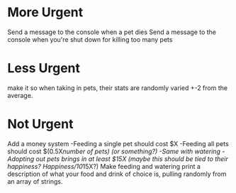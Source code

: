 # More Urgent
Send a message to the console when a pet dies
Send a message to the console when you're shut down for killing too many pets

# Less Urgent
make it so when taking in pets, their stats are randomly varied +-2 from the average.

# Not Urgent
Add a money system
-Feeding a single pet should cost $X
-Feeding all pets should cost $(0.5X*number of pets) (or something?)
-Same with watering
-Adopting out pets brings in at least $15X (maybe this should be tied to their happiness? Happiness/10*15X?)
Make feeding and watering print a description of what your food and drink of choice is, pulling randomly from an array of strings.
